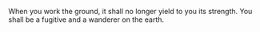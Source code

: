 When you work the ground, it shall no longer yield to you its strength. You shall be a fugitive and a wanderer on the earth.
